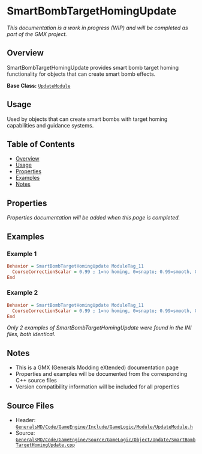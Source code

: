 # SmartBombTargetHomingUpdate

*This documentation is a work in progress (WIP) and will be completed as part of the GMX project.*

## Overview

SmartBombTargetHomingUpdate provides smart bomb target homing functionality for objects that can create smart bomb effects.

**Base Class:** [`UpdateModule`](../../GeneralsMD/Code/GameEngine/Include/GameLogic/Module/UpdateModule.h)

## Usage

Used by objects that can create smart bombs with target homing capabilities and guidance systems.

## Table of Contents

- [Overview](#overview)
- [Usage](#usage)
- [Properties](#properties)
- [Examples](#examples)
- [Notes](#notes)

## Properties

*Properties documentation will be added when this page is completed.*

## Examples

### Example 1
```ini
Behavior = SmartBombTargetHomingUpdate ModuleTag_11
  CourseCorrectionScalar = 0.99 ; 1=no homing, 0=snapto; 0.99=smooth, 0.95=too-fast
End
```

### Example 2
```ini
Behavior = SmartBombTargetHomingUpdate ModuleTag_11
  CourseCorrectionScalar = 0.99 ; 1=no homing, 0=snapto; 0.99=smooth, 0.95=too-fast
End
```

*Only 2 examples of SmartBombTargetHomingUpdate were found in the INI files, both identical.*

## Notes

- This is a GMX (Generals Modding eXtended) documentation page
- Properties and examples will be documented from the corresponding C++ source files
- Version compatibility information will be included for all properties

## Source Files

- Header: [`GeneralsMD/Code/GameEngine/Include/GameLogic/Module/UpdateModule.h`](../../GeneralsMD/Code/GameEngine/Include/GameLogic/Module/UpdateModule.h)
- Source: [`GeneralsMD/Code/GameEngine/Source/GameLogic/Object/Update/SmartBombTargetHomingUpdate.cpp`](../../GeneralsMD/Code/GameEngine/Source/GameLogic/Object/Update/SmartBombTargetHomingUpdate.cpp)
